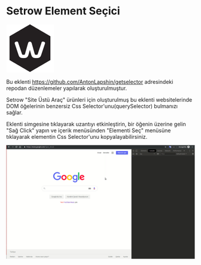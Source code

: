 # Setrow Element Seçici

![](/src/icon_128.png)

Bu eklenti https://github.com/AntonLapshin/getselector adresindeki repodan düzenlemeler yapılarak oluşturulmuştur.


Setrow "Site Üstü Araç" ürünleri için oluşturulmuş bu eklenti websitelerinde DOM öğelerinin benzersiz Css Selector'unu(querySelector) bulmanızı sağlar.

Eklenti simgesine tıklayarak uzantıyı etkinleştirin, bir öğenin üzerine gelin "Sağ Click" yapın ve içerik menüsünden "Elementi Seç" menüsüne tıklayarak elementin Css Selector'unu kopyalayabilirsiniz. 

![](./screencast_1.gif)
